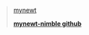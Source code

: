 > [mynewt](https://mynewt.apache.org/)
>
> **[mynewt-nimble github](https://github.com/apache/mynewt-nimble)**